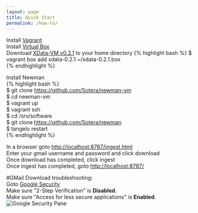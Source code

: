 ```yaml
---
layout: page
title: Quick Start
permalink: /how-to/
---
```


Install [Vagrant](http://www.vagrantup.com/)  
Install [Virtual Box](https://www.virtualbox.org/wiki/Downloads)  
Download [XData-VM v0.2.1](http://goo.gl/5jCBem) to your home directory
{% highlight bash %}
$ vagrant box add xdata-0.2.1 ~/xdata-0.2.1.box  
{% endhighlight %}

Install Newman  
{% highlight bash %}  
$ git clone https://github.com/Sotera/newman-vm  
$ cd newman-vm  
$ vagrant up  
$ vagrant ssh  
$ cd /srv/software  
$ git clone https://github.com/Sotera/newman  
$ tangelo restart  
{% endhighlight %}

In a browser goto [http://localhost:8787/ingest.html](http://localhost:8787/ingest.html)  
Enter your gmail username and password and click download  
Once download has completed, click ingest  
Once ingest has completed, goto [http://localhost:8787/](http://localhost:8787/)  

#GMail Download troubleshooting:  
Goto [Google Security](https://security.google.com)  
Make sure "2-Step Verification" is **Disabled**.  
Make sure "Access for less secure applications" is **Enabled**.  
<img class="expandable" alt="Google Security Pane" src="../img/google_security.png">
